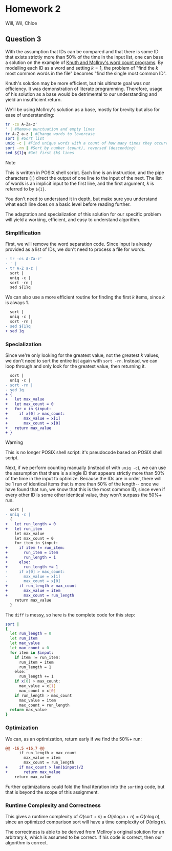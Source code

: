 # Homework 2

Will, Wil, Chloe

## Question 3

With the assumption that IDs can be compared and that there is some ID that exists strictly more than 50% of the time in the input list, one can base a solution on the example of [Knuth and McIlroy's word count programs](https://www.cs.tufts.edu/~nr/cs257/archive/don-knuth/pearls-2.pdf). By modelling each ID as a word and setting $k=1$, the problem of "find the $k$ most common words in the file" becomes "find the single most common ID".

Knuth's solution may be more efficient, but his ultimate goal was *not* efficiency. It was demonstration of literate programming. Therefore, usage of his solution as a base would be detrimental to our understanding and yield an insufficient return.

We'll be using McIlroy's solution as a base, mostly for brevity but also for ease of understanding:

```bash
tr -cs A-Za-z' 
' | #Remove punctuation and empty lines
tr A-Z a-z | #Change words to lowercase
sort | #Sort list
uniq -c | #Find unique words with a count of how many times they occurred 
sort -rn | #Sort by number (count), reversed (descending)
sed ${1}q #Get first $k$ lines
```

> [!NOTE]  
> This is written in POSIX shell script. Each line is an instruction, and the pipe characters (`|`) direct the output of one line to the input of the next. The list of words is an implicit input to the first line, and the first argument, $k$ is referred to by `${1}`.
> 
> You don't need to understand it in depth, but make sure you understand what each line does on a basic level before reading further.

The adaptation and specialization of this solution for our specific problem will yield a working, efficient, 
and easy to understand algorithm.

### Simplification

First, we will remove the word separation code. Since input is already provided as a list of IDs, we don't need to process a file for words.

```diff
- tr -cs A-Za-z'
- ' |
- tr A-Z a-z |
  sort |
  uniq -c |
  sort -rn |
  sed ${1}q
```
We can also use a more efficient routine for finding the first $k$ items, since $k$ is always $1$.

```diff 
  sort |
  uniq -c |
  sort -rn |
- sed ${1}q
+ sed 1q 
```

### Specialization 

Since we're only looking for the greatest value, not the greatest $k$ values, we don't need to sort the entire list again with `sort -rn`. Instead, we can loop through and only look for the greatest value, then returning it.

```diff
  sort |
  uniq -c |
- sort -rn |
- sed 1q
+ { 
+   let max_value
+   let max_count = 0
+   for x in $input: 
+     if x[0] > max_count:
+       max_value = x[1]
+       max_count = x[0]
+   return max_value
+ }
```

> [!WARNING]  
> This is no longer POSIX shell script: it's pseudocode based on POSIX shell script.

Next, if we perform counting manually (instead of with `uniq -c`), we can use the assumption that there is a single ID that appears strictly more than 50% of the time in the input to optimize. Because the IDs are in order, there will be 1 run of identical items that is more than 50% of the length-- once we have found that run, we know that this is the most common ID, since even if every other ID is some other identical value, they won't surpass the 50%+ run. 

```diff
  sort |
- uniq -c |
  { 
+   let run_length = 0
+   let run_item
    let max_value
    let max_count = 0
    for item in $input:
+     if item != run_item:
+       run_item = item
+       run_length = 1
+     else:
+       run_length += 1
-     if x[0] > max_count:
-       max_value = x[1]
-       max_count = x[0]
+     if run_length > max_count
+       max_value = item
+       max_count = run_length
    return max_value
  }
```

The `diff` is messy, so here is the complete code for this step: 

```bash
sort |
{ 
  let run_length = 0
  let run_item
  let max_value
  let max_count = 0
  for item in $input:
    if item != run_item:
      run_item = item
      run_length = 1
    else:
      run_length += 1
    if x[0] > max_count:
      max_value = x[1]
      max_count = x[0]
    if run_length > max_count
      max_value = item
      max_count = run_length
  return max_value
}
```

### Optimization

We can, as an optimization, return early if we find the 50%+ run:

```diff 
@@ -16,5 +16,7 @@ 
      if run_length > max_count
        max_value = item
        max_count = run_length
+     if max_count > len($input)/2
+       return max_value
    return max_value
```

Further optimizations could fold the final iteration into the `sort`ing code, but that is beyond the scope of this assignment.

### Runtime Complexity and Correctness

This gives a runtime complexity of $O(\text{sort} + n)$ = $O(n \log n + n)$ = $O(n \log n)$, since an optimized comparison sort will have a time complexity of $O(n \log n)$.

The correctness is able to be derived from McIlroy's original solution for an arbitrary $k$, which is assumed to be correct. If his code is correct, then our algorithm is correct.